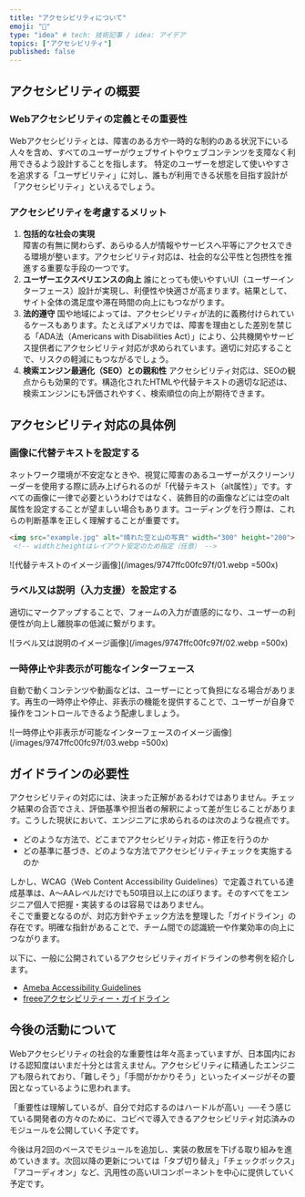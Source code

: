 ```yaml
---
title: "アクセシビリティについて"
emoji: "🔖"
type: "idea" # tech: 技術記事 / idea: アイデア
topics: ["アクセシビリティ"]
published: false
---
```


## アクセシビリティの概要

### Webアクセシビリティの定義とその重要性

Webアクセシビリティとは、障害のある方や一時的な制約のある状況下にいる人々を含め、すべてのユーザーがウェブサイトやウェブコンテンツを支障なく利用できるよう設計することを指します。
特定のユーザーを想定して使いやすさを追求する「ユーザビリティ」に対し、誰もが利用できる状態を目指す設計が「アクセシビリティ」といえるでしょう。

### アクセシビリティを考慮するメリット

1. **包括的な社会の実現**  
障害の有無に関わらず、あらゆる人が情報やサービスへ平等にアクセスできる環境が整います。アクセシビリティ対応は、社会的な公平性と包摂性を推進する重要な手段の一つです。
2. **ユーザーエクスペリエンスの向上**
誰にとっても使いやすいUI（ユーザーインターフェース）設計が実現し、利便性や快適さが高まります。結果として、サイト全体の満足度や滞在時間の向上にもつながります。
3. **法的遵守**
国や地域によっては、アクセシビリティが法的に義務付けられているケースもあります。たとえばアメリカでは、障害を理由とした差別を禁じる「ADA法（Americans with Disabilities Act）」により、公共機関やサービス提供者にアクセシビリティ対応が求められています。適切に対応することで、リスクの軽減にもつながるでしょう。
4. **検索エンジン最適化（SEO）との親和性**
アクセシビリティ対応は、SEOの観点からも効果的です。構造化されたHTMLや代替テキストの適切な記述は、検索エンジンにも評価されやすく、検索順位の向上が期待できます。

## アクセシビリティ対応の具体例

### 画像に代替テキストを設定する

ネットワーク環境が不安定なときや、視覚に障害のあるユーザーがスクリーンリーダーを使用する際に読み上げられるのが「代替テキスト（alt属性）」です。すべての画像に一律で必要というわけではなく、装飾目的の画像などには空のalt属性を設定することが望ましい場合もあります。コーディングを行う際は、これらの判断基準を正しく理解することが重要です。

```html
<img src="example.jpg" alt="晴れた空と山の写真" width="300" height="200">
 <!-- widthとheightはレイアウト安定のため指定（任意） -->
```

![代替テキストのイメージ画像](/images/9747ffc00fc97f/01.webp =500x)

### ラベル又は説明（入力支援）を設定する

適切にマークアップすることで、フォームの入力が直感的になり、ユーザーの利便性が向上し離脱率の低減に繋がります。

![ラベル又は説明のイメージ画像](/images/9747ffc00fc97f/02.webp =500x)

### 一時停止や非表示が可能なインターフェース

自動で動くコンテンツや動画などは、ユーザーにとって負担になる場合があります。再生の一時停止や停止、非表示の機能を提供することで、ユーザーが自身で操作をコントロールできるよう配慮しましょう。

![一時停止や非表示が可能なインターフェースのイメージ画像](/images/9747ffc00fc97f/03.webp =500x)

## ガイドラインの必要性

アクセシビリティの対応には、決まった正解があるわけではありません。チェック結果の合否でさえ、評価基準や担当者の解釈によって差が生じることがあります。こうした現状において、エンジニアに求められるのは次のような視点です。

- どのような方法で、どこまでアクセシビリティ対応・修正を行うのか
- どの基準に基づき、どのような方法でアクセシビリティチェックを実施するのか

しかし、WCAG（Web Content Accessibility Guidelines）で定義されている達成基準は、A〜AAレベルだけでも50項目以上にのぼります。そのすべてをエンジニア個人で把握・実装するのは容易ではありません。  
そこで重要となるのが、対応方針やチェック方法を整理した「ガイドライン」の存在です。明確な指針があることで、チーム間での認識統一や作業効率の向上につながります。  

以下に、一般に公開されているアクセシビリティガイドラインの参考例を紹介します。

- [Ameba Accessibility Guidelines](https://a11y-guidelines.ameba.design/)
- [freeeアクセシビリティー・ガイドライン](https://a11y-guidelines.freee.co.jp/index.html)

## 今後の活動について

Webアクセシビリティの社会的な重要性は年々高まっていますが、日本国内における認知度はいまだ十分とは言えません。アクセシビリティに精通したエンジニアも限られており、「難しそう」「手間がかかりそう」といったイメージがその要因となっているように思われます。  

「重要性は理解しているが、自分で対応するのはハードルが高い」──そう感じている開発者の方々のために、コピペで導入できるアクセシビリティ対応済みのモジュールを公開していく予定です。  

今後は月2回のペースでモジュールを追加し、実装の敷居を下げる取り組みを進めていきます。次回以降の更新については「タブ切り替え」「チェックボックス」「アコーディオン」など、汎用性の高いUIコンポーネントを中心に提供していく予定です。